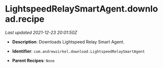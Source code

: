# LightspeedRelaySmartAgent.download.recipe

_Last updated 2021-12-23 20:01:50Z_

- **Description**: Downloads Lightspeed Relay Smart Agent.

- **Identifier**: `com.andrewzirkel.download.LightspeedRelaySmartAgent`

- **Parent Recipes**: `None`
